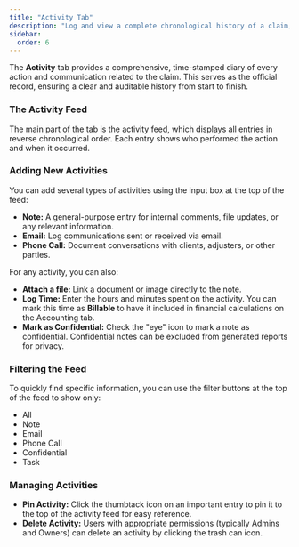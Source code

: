 ```yaml
---
title: "Activity Tab"
description: "Log and view a complete chronological history of a claim, including notes, emails, phone calls, and tasks."
sidebar:
  order: 6
---
```


The **Activity** tab provides a comprehensive, time-stamped diary of every action and communication related to the claim. This serves as the official record, ensuring a clear and auditable history from start to finish.

### The Activity Feed

The main part of the tab is the activity feed, which displays all entries in reverse chronological order. Each entry shows who performed the action and when it occurred.

### Adding New Activities

You can add several types of activities using the input box at the top of the feed:

- **Note:** A general-purpose entry for internal comments, file updates, or any relevant information.
- **Email:** Log communications sent or received via email.
- **Phone Call:** Document conversations with clients, adjusters, or other parties.

For any activity, you can also:
- **Attach a file:** Link a document or image directly to the note.
- **Log Time:** Enter the hours and minutes spent on the activity. You can mark this time as **Billable** to have it included in financial calculations on the Accounting tab.
- **Mark as Confidential:** Check the "eye" icon to mark a note as confidential. Confidential notes can be excluded from generated reports for privacy.

### Filtering the Feed

To quickly find specific information, you can use the filter buttons at the top of the feed to show only:
- All
- Note
- Email
- Phone Call
- Confidential
- Task

### Managing Activities

- **Pin Activity:** Click the thumbtack icon on an important entry to pin it to the top of the activity feed for easy reference.
- **Delete Activity:** Users with appropriate permissions (typically Admins and Owners) can delete an activity by clicking the trash can icon.